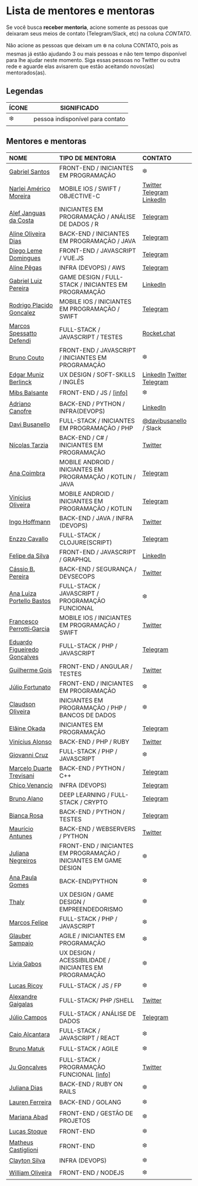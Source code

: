 # Lista de mentores e mentoras

Se você busca **receber mentoria**, acione somente as pessoas que deixaram seus meios de contato (Telegram/Slack, etc) na coluna *CONTATO*.

Não acione as pessoas que deixam um :snowflake: na coluna CONTATO, pois as mesmas já estão ajudando 3 ou mais pessoas e não tem tempo disponível para lhe ajudar neste momento. Siga essas pessoas no Twitter ou outra rede e aguarde elas avisarem que estão aceitando novos(as) mentorados(as).

## Legendas

| ÍCONE | SIGNIFICADO |
| --- | --- |
| :snowflake: | pessoa indisponível para contato |

## Mentores e mentoras

<!-- TEMPLATES DE LINKS DE CONTATO
Twitter -> [Twitter](https://twitter.com/seu_user_name)
Telegram -> [Telegram](https://telegram.me/seu_user_name)
Facebook -> [Facebook](https://www.facebook.com/seu_user_name)
LinkedIn -> [LinkedIn](http://linkedin.com/in/seu_user_name)
-->

| NOME | TIPO DE MENTORIA | CONTATO |
| :--- | :--- | :--- |
| [Gabriel Santos](https://github.com/gabriel-brito/) | FRONT-END / INICIANTES EM PROGRAMAÇÃO | :snowflake: |
| [Narlei Américo Moreira](https://www.linkedin.com/in/narlei/) | MOBILE IOS / SWIFT / OBJECTIVE-C | [Twitter](https://twitter.com/narleimoreira) [Telegram](https://telegram.me/narleimoreira) [LinkedIn](http://linkedin.com/in/narlei) |
| [Alef Janguas da Costa](https://twitter.com/alefjan)| INICIANTES EM PROGRAMAÇÃO / ANÁLISE DE DADOS / R | [Telegram](https://telegram.me/alefjan) |
| [Aline Oliveira Dias](https://www.linkedin.com/in/aolidias/) | BACK-END / INICIANTES EM PROGRAMAÇÃO / JAVA | [Telegram](https://telegram.me/aolidias) |
| [Diego Leme Domingues](https://www.linkedin.com/in/diegoleme/) | FRONT-END / JAVASCRIPT / VUE.JS | [Telegram](https://telegram.me/diegoleme) |
| [Aline Pêgas](https://alinepegas.com.br) | INFRA (DEVOPS) / AWS | [Telegram](https://telegram.me/alinepegas) |
| [Gabriel Luiz Pereira](https://github.com/gabriellpweb) | GAME DESIGN / FULL-STACK / INICIANTES EM PROGRAMAÇÃO | [LinkedIn](https://www.linkedin.com/in/gabriel-pereira-29273492/) |
| [Rodrigo Placido Goncalez](https://www.linkedin.com/in/rodrigoplacido/) | MOBILE IOS / INICIANTES EM PROGRAMAÇÃO / SWIFT | [Telegram](https://telegram.me/rpgsp) |
| [Marcos Spessatto Defendi](https://www.linkedin.com/in/marcos-defendi-27141967/) | FULL-STACK / JAVASCRIPT / TESTES | [Rocket.chat](https://open.rocket.chat/direct/marcos.defendi) |
| [Bruno Couto](https://github.com/imbrn) | FRONT-END / JAVASCRIPT / INICIANTES EM PROGRAMAÇÃO | :snowflake: |
| [Edgar Muniz Berlinck](https://github.com/edgarberlinck) | UX DESIGN / SOFT-SKILLS / INGLÊS | [LinkedIn](http://linkedin.com/in/edgarberlinck) [Twitter](https://twitter.com/edgarberlinck) [Telegram](https://telegram.me/edgarberlinck) |
| [Mibs Balsante](https://github.com/mibsbalsante) | FRONT-END / JS / [[info]](https://twitter.com/futurefunkbot/status/1025382777796091905) | :snowflake: |
| [Adriano Canofre](https://github.com/adrianocanofre) | BACK-END / PYTHON / INFRA(DEVOPS) | [LinkedIn](https://www.linkedin.com/in/adrianocanofre/) |
| [Davi Busanello](https://github.com/davibusanello) | FULL-STACK / INICIANTES EM PROGRAMAÇÃO / PHP | [@davibusanello](https://telegram.me/davibusanello) / Slack |
| [Nícolas Tarzia](https://github.com/nicolastarzia) | BACK-END / C# / INICIANTES EM PROGRAMAÇÃO | [Twitter](https://twitter.com/nicolastarzia) |
| [Ana Coimbra](https://github.com/anacoimbrag) | MOBILE ANDROID / INICIANTES EM PROGRAMAÇÃO / KOTLIN / JAVA | [Telegram](https://t.me/anacoimbrag) |
| [Vinícius Oliveira](https://www.linkedin.com/in/viniciusmo/) | MOBILE ANDROID / INICIANTES EM PROGRAMAÇÃO / KOTLIN | [Telegram](https://telegram.me/vinimoises) |
| [Ingo Hoffmann](https://github.com/lasombra) | BACK-END / JAVA / INFRA (DEVOPS) | [Twitter](https://twitter.com/lasombra_br) |
| [Enzzo Cavallo](https://github.com/souenzzo) | FULL-STACK / CLOJURE(SCRIPT) | [Telegram](https://telegram.me/souenzzo) |
| [Felipe da Silva](https://github.com/felipe-developer) | FRONT-END / JAVASCRIPT / GRAPHQL | [LinkedIn](http://linkedin.com/in/felipe-da-silva-b8664562) |
| [Cássio B. Pereira](https://about.me/cassiodeveloper) | BACK-END / SEGURANÇA / DEVSECOPS | [Twitter](https://twitter.com/cassiodeveloper) |
| [Ana Luiza Portello Bastos](https://github.com/anabastos) | FULL-STACK / JAVASCRIPT / PROGRAMAÇÃO FUNCIONAL | :snowflake: |
| [Francesco Perrotti‑Garcia](https://github.com/fpg1503) | MOBILE IOS / INICIANTES EM PROGRAMAÇÃO / SWIFT | [Twitter](https://twitter.com/fpg1503) |
| [Eduardo Figueiredo Gonçalves](https://github.com/eduardofg87) | FULL-STACK / PHP / JAVASCRIPT | [Telegram](https://telegram.me/eduardofg87) |
| [Guilherme Gois](https://github.com/guilhermejcgois) | FRONT-END / ANGULAR / TESTES | [Twitter](https://twitter.com/guilhermejcgois) |
| [Júlio Fortunato](https://github.com/juliofortunato) | FRONT-END / INICIANTES EM PROGRAMAÇÃO| :snowflake: |
| [Claudson Oliveira](https://github.com/cloudson) |  INICIANTES EM PROGRAMAÇÃO / PHP / BANCOS DE DADOS | :snowflake: |
| [Elâine Okada](https://twitter.com/okadaelaine) | INICIANTES EM PROGRAMAÇÃO | [Telegram](https://telegram.me/okadaelaine) |
| [Vinícius Alonso](https://github.com/viniciusalonso) | BACK-END / PHP / RUBY | [Twitter](https://twitter.com/alonsoemacao) |
| [Giovanni Cruz](https://github.com/giovannicruz97) | FULL-STACK / PHP / JAVASCRIPT | :snowflake: |
| [Marcelo Duarte Trevisani](https://www.linkedin.com/in/marcelodtrevisani/) | BACK-END / PYTHON / C++ | [Telegram](https://telegram.me/marcelotrevisani) |
| [Chico Venancio](https://twitter.com/chicocvenancio) | INFRA (DEVOPS)| [Telegram](https://telegram.me/chicocvenancio) |
| [Bruno Alano](https://github.com/brunoalano) | DEEP LEARNING / FULL-STACK / CRYPTO | [Telegram](https://telegram.me/brunoalano) |
| [Bianca Rosa](http://biancarosa.com.br/) | BACK-END / PYTHON / TESTES | [Telegram](https://telegram.me/bianca_rosa) |
| [Maurício Antunes](https://www.maugzoide.com/) | BACK-END / WEBSERVERS / PYTHON | [Twitter](https://twitter.com/maugzoide) |
| [Juliana Negreiros](https://twitter.com/juunegreiros) |  FRONT-END / INICIANTES EM PROGRAMAÇÃO / INICIANTES EM GAME DESIGN | :snowflake: |
| [Ana Paula Gomes](https://anapaulagomes.me) | BACK-END/PYTHON | :snowflake: |
| [Thaly](https://twitter.com/AtemZero) | UX DESIGN / GAME DESIGN / EMPREENDEDORISMO | :snowflake: |
| [Marcos Felipe](https://github.com/omarkdev) | FULL-STACK / PHP / JAVASCRIPT  | :snowflake: |
| [Glauber Sampaio](https://www.linkedin.com/in/glaubersampaio/) | AGILE / INICIANTES EM PROGRAMAÇÃO | :snowflake: |
| [Livia Gabos](http://liviagabos.com) | UX DESIGN / ACESSIBILIDADE / INICIANTES EM PROGRAMAÇÃO | :snowflake: |
| [Lucas Ricoy](https://github.com/lricoy) | FULL-STACK / JS / FP | :snowflake: |
| [Alexandre Gaigalas](https://github.com/alganet) | FULL-STACK/ PHP /SHELL | [Twitter](https://twitter.com/alganet) |
| [Júlio Campos](https://linkedin.com/in/jcserracampos) | FULL-STACK / ANÁLISE DE DADOS | [Telegram](https://telegram.me/jcserracampos) |
| [Caio Alcantara](https://sourcerer.io/clucasalcantara) | FULL-STACK / JAVASCRIPT / REACT | :snowflake: |
| [Bruno Matuk](https://github.com/matuklong) | FULL-STACK / AGILE | :snowflake: |
| [Ju Gonçalves](https://cyberglot.me) | FULL-STACK / PROGRAMAÇÃO FUNCIONAL [[info]](https://gist.github.com/cyberglot/a0a2f5b280fe9ee808e66f845e627f2d) | [Twitter](https://twitter.com/cyberglot) |
| [Juliana Dias](https://about.me/juuh42dias) | BACK-END / RUBY ON RAILS | :snowflake: |
| [Lauren Ferreira](https://larien.me) | BACK-END / GOLANG | :snowflake: |
| [Mariana Abad](https://github.com/maaryhabad) | FRONT-END / GESTÃO DE PROJETOS | :snowflake: |
| [Lucas Stoque](https://github.com/stoque) | FRONT-END | :snowflake: |
| [Matheus Castiglioni](https://github.com/mahenrique94) | FRONT-END | :snowflake: |
| [Clayton Silva](https://github.com/claytonsilva) | INFRA (DEVOPS) | :snowflake: |
| [William Oliveira](https://twitter.com/w_oliveiras) | FRONT-END / NODEJS | :snowflake: |

<!-- NÃO ADICIONE SEU NOME NO FINAL DA LISTA, NOVOS MENTORES DEVEM SER ADICIONADOS NO INÍCIO DA LISTA -->

